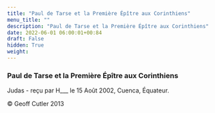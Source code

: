 ```yaml
---
title: "Paul de Tarse et la Première Épître aux Corinthiens"
menu_title: ""
description: "Paul de Tarse et la Première Épître aux Corinthiens"
date: 2022-06-01 06:00:01+00:84
draft: False
hidden: True
weight:
---
```

### Paul de Tarse et la Première Épître aux Corinthiens

Judas - reçu par H___  le 15 Août 2002, Cuenca, Équateur.



© Geoff Cutler 2013